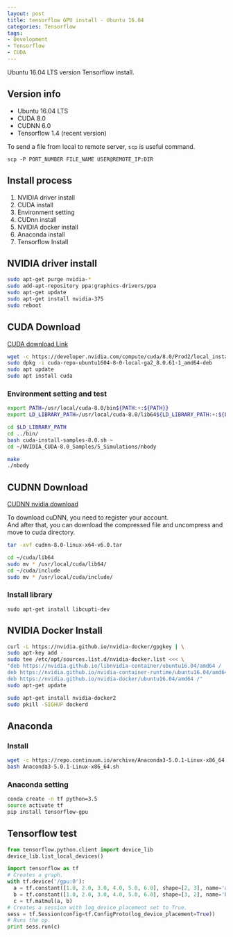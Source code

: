 ```yaml
---
layout: post
title: tensorflow GPU install - Ubuntu 16.04
categories: Tensorflow
tags:
- Development
- Tensorflow
- CUDA
---
```




Ubuntu 16.04 LTS version Tensorflow install.



<!--more-->



## Version info

- Ubuntu 16.04 LTS
- CUDA 8.0
- CUDNN 6.0
- Tensorflow 1.4 (recent version)



To send a file from local to remote server, `scp` is useful command.

`scp -P PORT_NUMBER FILE_NAME USER@REMOTE_IP:DIR`



## Install process





1. NVIDIA driver install
2. CUDA install
3. Environment setting
4. CUDnn install
5. NVIDIA docker install
6. Anaconda install
7. Tensorflow Install





## NVIDIA driver install

```bash
sudo apt-get purge nvidia-*
sudo add-apt-repository ppa:graphics-drivers/ppa
sudo apt-get update
sudo apt-get install nvidia-375
sudo reboot
```





## CUDA Download

[CUDA download Link](https://developer.nvidia.com/cuda-downloads)



```bash
wget -c https://developer.nvidia.com/compute/cuda/8.0/Prod2/local_installers/cuda-repo-ubuntu1604-8-0-local-ga2_8.0.61-1_amd64-deb
sudo dpkg -i cuda-repo-ubuntu1604-8-0-local-ga2_8.0.61-1_amd64-deb
sudo apt update
sudo apt install cuda
```



### Environment setting and test

```bash
export PATH=/usr/local/cuda-8.0/bin${PATH:+:${PATH}}
export LD_LIBRARY_PATH=/usr/local/cuda-8.0/lib64${LD_LIBRARY_PATH:+:${LD_LIBRARY_PATH}}

cd $LD_LIBRARY_PATH
cd ../bin/
bash cuda-install-samples-8.0.sh ~
cd ~/NVIDIA_CUDA-8.0_Samples/5_Simulations/nbody

make
./nbody
```



## CUDNN Download

[CUDNN nvidia download](https://developer.nvidia.com/cudnn)

To download cuDNN, you need to register your account.  
And after that, you can download the compressed file and uncompress and move to cuda directory.



```bash
tar -xvf cudnn-8.0-linux-x64-v6.0.tar

cd ~/cuda/lib64
sudo mv * /usr/local/cuda/lib64/
cd ~/cuda/include
sudo mv * /usr/local/cuda/include/
```



### Install library

`sudo apt-get install libcupti-dev`





## NVIDIA Docker Install

```bash
curl -L https://nvidia.github.io/nvidia-docker/gpgkey | \
sudo apt-key add -
sudo tee /etc/apt/sources.list.d/nvidia-docker.list <<< \
"deb https://nvidia.github.io/libnvidia-container/ubuntu16.04/amd64 /
deb https://nvidia.github.io/nvidia-container-runtime/ubuntu16.04/amd64 /
deb https://nvidia.github.io/nvidia-docker/ubuntu16.04/amd64 /"
sudo apt-get update
```



```Bash
sudo apt-get install nvidia-docker2
sudo pkill -SIGHUP dockerd
```



## Anaconda

### Install

```bash
wget -c https://repo.continuum.io/archive/Anaconda3-5.0.1-Linux-x86_64.sh
bash Anaconda3-5.0.1-Linux-x86_64.sh
```



### Anaconda setting

```bash
conda create -n tf python=3.5
source activate tf
pip install tensorflow-gpu
```



## Tensorflow test

```python
from tensorflow.python.client import device_lib
device_lib.list_local_devices()
```





```python
import tensorflow as tf
# Creates a graph.
with tf.device('/gpu:0'):
  a = tf.constant([1.0, 2.0, 3.0, 4.0, 5.0, 6.0], shape=[2, 3], name='a')
  b = tf.constant([1.0, 2.0, 3.0, 4.0, 5.0, 6.0], shape=[3, 2], name='b')
  c = tf.matmul(a, b)
# Creates a session with log_device_placement set to True.
sess = tf.Session(config=tf.ConfigProto(log_device_placement=True))
# Runs the op.
print sess.run(c)
```

